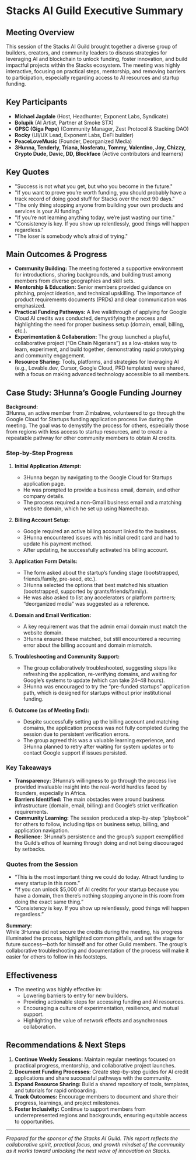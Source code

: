# Stacks AI Guild Executive Summary

## Meeting Overview
This session of the Stacks AI Guild brought together a diverse group of builders, creators, and community leaders to discuss strategies for leveraging AI and blockchain to unlock funding, foster innovation, and build impactful projects within the Stacks ecosystem. The meeting was highly interactive, focusing on practical steps, mentorship, and removing barriers to participation, especially regarding access to AI resources and startup funding.

## Key Participants
- **Michael Jagdale** (Host, Headhunter, Exponent Labs, Syndicate)
- **Bolupik** (AI Artist, Partner at Smoke STX)
- **GPSC (Giga Pepe)** (Community Manager, Zest Protocol & Stacking DAO)
- **Rocky** (UI/UX Lead, Exponent Labs, DeFi builder)
- **PeaceLoveMusic** (Founder, Deorganized Media)
- **3Hunna, Tenderly, Triana, Nosferatu, Tommy, Valentino, Joy, Chizzy, Crypto Dude, Davic, DD, Blockface** (Active contributors and learners)

## Key Quotes
- "Success is not what you get, but who you become in the future."
- "If you want to prove you’re worth funding, you should probably have a track record of doing good stuff for Stacks over the next 90 days."
- "The only thing stopping anyone from building your own products and services is your AI funding."
- "If you’re not learning anything today, we’re just wasting our time."
- "Consistency is key. If you show up relentlessly, good things will happen regardless."
- "The loser is somebody who’s afraid of trying."

## Main Outcomes & Progress
- **Community Building:** The meeting fostered a supportive environment for introductions, sharing backgrounds, and building trust among members from diverse geographies and skill sets.
- **Mentorship & Education:** Senior members provided guidance on pitching, project ideation, and technical upskilling. The importance of product requirements documents (PRDs) and clear communication was emphasized.
- **Practical Funding Pathways:** A live walkthrough of applying for Google Cloud AI credits was conducted, demystifying the process and highlighting the need for proper business setup (domain, email, billing, etc.).
- **Experimentation & Collaboration:** The group launched a playful, collaborative project (“On Chain Nigerians”) as a low-stakes way to learn, experiment, and build together, demonstrating rapid prototyping and community engagement.
- **Resource Sharing:** Tools, platforms, and strategies for leveraging AI (e.g., Lovable.dev, Cursor, Google Cloud, PRD templates) were shared, with a focus on making advanced technology accessible to all members.

## Case Study: 3Hunna’s Google Funding Journey

**Background:**  
3Hunna, an active member from Zimbabwe, volunteered to go through the Google Cloud for Startups funding application process live during the meeting. The goal was to demystify the process for others, especially those from regions with less access to startup resources, and to create a repeatable pathway for other community members to obtain AI credits.

### Step-by-Step Progress

1. **Initial Application Attempt:**
   - 3Hunna began by navigating to the Google Cloud for Startups application page.
   - He was prompted to provide a business email, domain, and other company details.
   - The process required a non-Gmail business email and a matching website domain, which he set up using Namecheap.

2. **Billing Account Setup:**
   - Google required an active billing account linked to the business.
   - 3Hunna encountered issues with his initial credit card and had to update his payment method.
   - After updating, he successfully activated his billing account.

3. **Application Form Details:**
   - The form asked about the startup’s funding stage (bootstrapped, friends/family, pre-seed, etc.).
   - 3Hunna selected the options that best matched his situation (bootstrapped, supported by grants/friends/family).
   - He was also asked to list any accelerators or platform partners; “deorganized media” was suggested as a reference.

4. **Domain and Email Verification:**
   - A key requirement was that the admin email domain must match the website domain.
   - 3Hunna ensured these matched, but still encountered a recurring error about the billing account and domain mismatch.

5. **Troubleshooting and Community Support:**
   - The group collaboratively troubleshooted, suggesting steps like refreshing the application, re-verifying domains, and waiting for Google’s systems to update (which can take 24–48 hours).
   - 3Hunna was encouraged to try the “pre-funded startups” application path, which is designed for startups without prior institutional funding.

6. **Outcome (as of Meeting End):**
   - Despite successfully setting up the billing account and matching domains, the application process was not fully completed during the session due to persistent verification errors.
   - The group agreed this was a valuable learning experience, and 3Hunna planned to retry after waiting for system updates or to contact Google support if issues persisted.

### Key Takeaways

- **Transparency:** 3Hunna’s willingness to go through the process live provided invaluable insight into the real-world hurdles faced by founders, especially in Africa.
- **Barriers Identified:** The main obstacles were around business infrastructure (domain, email, billing) and Google’s strict verification requirements.
- **Community Learning:** The session produced a step-by-step “playbook” for others to follow, including tips on business setup, billing, and application navigation.
- **Resilience:** 3Hunna’s persistence and the group’s support exemplified the Guild’s ethos of learning through doing and not being discouraged by setbacks.

### Quotes from the Session

- “This is the most important thing we could do today. Attract funding to every startup in this room.”
- “If you can unlock $5,000 of AI credits for your startup because you have a domain, then there’s nothing stopping anyone in this room from doing the exact same thing.”
- “Consistency is key. If you show up relentlessly, good things will happen regardless.”

**Summary:**  
While 3Hunna did not secure the credits during the meeting, his progress illuminated the process, highlighted common pitfalls, and set the stage for future success—both for himself and for other Guild members. The group’s collaborative troubleshooting and documentation of the process will make it easier for others to follow in his footsteps.

## Effectiveness
- The meeting was highly effective in:
  - Lowering barriers to entry for new builders.
  - Providing actionable steps for accessing funding and AI resources.
  - Encouraging a culture of experimentation, resilience, and mutual support.
  - Highlighting the value of network effects and asynchronous collaboration.

## Recommendations & Next Steps
1. **Continue Weekly Sessions:** Maintain regular meetings focused on practical progress, mentorship, and collaborative project launches.
2. **Document Funding Processes:** Create step-by-step guides for AI credit applications and share successful pathways with the community.
3. **Expand Resource Sharing:** Build a shared repository of tools, templates, and tutorials for rapid onboarding.
4. **Track Outcomes:** Encourage members to document and share their progress, learnings, and project milestones.
5. **Foster Inclusivity:** Continue to support members from underrepresented regions and backgrounds, ensuring equitable access to opportunities.

---

*Prepared for the sponsor of the Stacks AI Guild. This report reflects the collaborative spirit, practical focus, and growth mindset of the community as it works toward unlocking the next wave of innovation on Stacks.*
